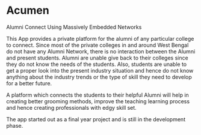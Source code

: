 # Acumen
Alumni Connect Using Massively Embedded Networks

This App provides a private platform for the alumni of any particular college to connect. Since most of the private colleges in and around West Bengal do not have any Alumni Network, there is no interaction between the Alumni and present students. Alumni are unable give back to their colleges since they do not know the needs of the students. Also, students are unable to get a proper look into the present industry situation and hence do not know anything about the industry trends or the type of skill they need to develop for a better future.

A platform which connects the students to their helpful Alumni will help in creating better grooming methods, improve the teaching learning process and hence creating professionals with edgy skill set.

The app started out as a final year project and is still in the development phase.
